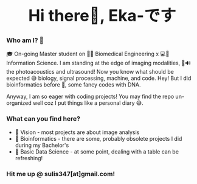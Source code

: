 <h1 align="center" style="font-weight:bold;font-size:300%"> Hi there👋, Eka-です </h1> 

<!--
**EkaSulistyawan/EkaSulistyawan** is a ✨ _special_ ✨ repository because its `README.md` (this file) appears on your GitHub profile.

Here are some ideas to get you started:

- 🔭 I’m currently working on ...
- 🌱 I’m currently learning ...
- 👯 I’m looking to collaborate on ...
- 🤔 I’m looking for help with ...
- 💬 Ask me about ...
- 📫 How to reach me: ...
- 😄 Pronouns: ...
- ⚡ Fun fact: ...
-->

### Who am I? 🙋
🎓 On-going Master student on 🔧💉 Biomedical Engineering x 💻🧠 Information Science. I am standing at the edge of imaging modalities, 🔦🔊 the photoacoustics and ultrasound! Now you know what should be expected 😅 biology, signal processing, machine, and code. Hey! But I did bioinformatics before 🧬, some fancy codes with DNA.

Anyway, I am so eager with coding projects! You may find the repo un-organized well coz I put things like a personal diary 😅.

### What can you find here?
- 👀 Vision - most projects are about image analysis
- 🧬 Bioinformatics - there are some, probably obsolete projects I did during my Bachelor's
- 📓 Basic Data Science - at some point, dealing with a table can be refreshing!

### Hit me up @ sulis347[at]gmail.com!
